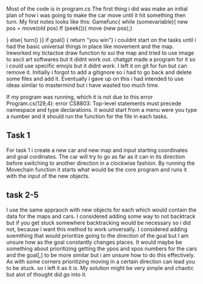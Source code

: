 Most of the code is in program.cs
The first thing i did was make an initial plan of how i was going to make the car move until it hit something then turn. My first notes looks like this: Gamefunc{
while (somevariable){
new pos = move(old pos)
If (peek()){
move (new pos);}

 } 
else{
turn() }} 
if goal() {
return "you win"}
i couldnt start on the tasks until i had the basic universal things in place like movement and the map.
Ireworked my tictactoe draw function to sui the map and tried to use image to ascii art softwares but it didnt work out.
chatgpt made a program for it so i could use specific emojis but it didnt work.  I left it on git for fun but can remove it. 
Initially i forgot to add a gitignore so i had to go back and delete some files and add it.
Eventually i gave up on this i had intended to use ideas similar to mastermind but i have wasted too much time.

If my program was running, which it is not due to this error Program.cs(129,4): error CS8803: Top-level statements must precede namespace and type declarations. it would start from a menu were you type a number and it should run the function for the file in each tasks.




## Task 1

For task 1 i create a new car and new map and input starting coordinates and goal cordinates. The car will try to go as far as it can in its direction before switching to another direction in a clockwise fashion. By running the Movechain function it starts what would be the core program and runs it with the input of the new objects.

## task 2-5
I use the same appraoch with new objects for each which would contain the data for the maps and cars. I considered adding some way to not backtrack but if you get stuck somewhere backtracking would be necessary so i did not, because i want this method to work universally. I considered adding soemthing that would prioritize going to the direction of the goal but I am unsure how as the goal constantly changes places. It would maybe be something about prioritizing getting the ypos and xpos numbers for the cars and the goal[,] to be more similar but i am unsure how to do this effectively. As with some corners prioritizing moving in a certain direction can lead you to be stuck. so i left it as it is. My solution might be very simple and chaotic but alot of thought did go into it. 